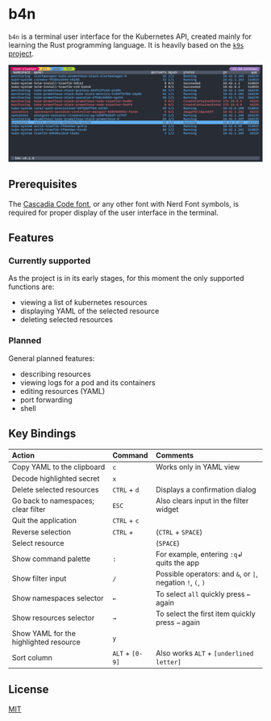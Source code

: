 # b4n

`b4n` is a terminal user interface for the Kubernetes API, created mainly for learning the Rust programming language. It is heavily based on the [`k9s` project](https://k9scli.io).

![b4n screenshot](assets/b4n.png?raw=true "b4n")

## Prerequisites

The [Cascadia Code font](https://github.com/microsoft/cascadia-code), or any other font with Nerd Font symbols, is required for proper display of the user interface in the terminal.

## Features

### Currently supported

As the project is in its early stages, for this moment the only supported functions are:

- viewing a list of kubernetes resources
- displaying YAML of the selected resource
- deleting selected resources

### Planned

General planned features:

- describing resources
- viewing logs for a pod and its containers
- editing resources (YAML)
- port forwarding
- shell

## Key Bindings

| Action                                 | Command         | Comments                                                     |
|:---------------------------------------|:----------------|:-------------------------------------------------------------|
| Copy YAML to the clipboard             | `c`             | Works only in YAML view                                      |
| Decode highlighted secret              | `x`             |                                                              |
| Delete selected resources              | `CTRL` + `d`    | Displays a confirmation dialog                               |
| Go back to namespaces; clear filter    | `ESC`           | Also clears input in the filter widget                       |
| Quit the application                   | `CTRL` + `c`    |                                                              |
| Reverse selection                      | `CTRL` + ` `    |  (`CTRL` + `SPACE`)                                          |
| Select resource                        | ` `             | (`SPACE`)                                                    |
| Show command palette                   | `:`             | For example, entering `:q`↲ quits the app                    |
| Show filter input                      | `/`             | Possible operators: and `&`, or `\|`, negation `!`, `(`, `)` |
| Show namespaces selector               | `←`             | To select `all` quickly press `←` again                      |
| Show resources selector                | `→`             | To select the first item quickly press `→` again             |
| Show YAML for the highlighted resource | `y`             |                                                              |
| Sort column                            | `ALT` + `[0-9]` | Also works `ALT` + `[underlined letter]`                     |

## License

[MIT](./LICENSE)

